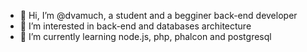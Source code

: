 - 👋 Hi, I’m @dvamuch, a student and a begginer back-end developer 
- 👀 I’m interested in back-end and databases architecture
- 🌱 I’m currently learning node.js, php, phalcon and postgresql

<!---
dvamuch/dvamuch is a ✨ special ✨ repository because its `README.md` (this file) appears on your GitHub profile.
You can click the Preview link to take a look at your changes.
--->
